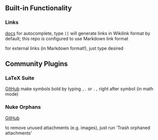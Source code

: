 ## Built-in Functionality

### Links
[docs](https://help.obsidian.md/Linking+notes+and+files/Internal+links)
for autocomplete, type `[[`
will generate links in Wikilink format by default; this repo is configured to use Markdown link format

for external links (in Markdown format!), just type desired
## Community Plugins
### LaTeX Suite
[GitHub](https://github.com/artisticat1/obsidian-latex-suite)
make symbols bold by typing `,.` or `.,` right after symbol (in math mode)

### Nuke Orphans
[GitHub](https://github.com/sandorex/nuke-orphans-plugin)

to remove unused attachments (e.g. images), just run 'Trash orphaned attachments'